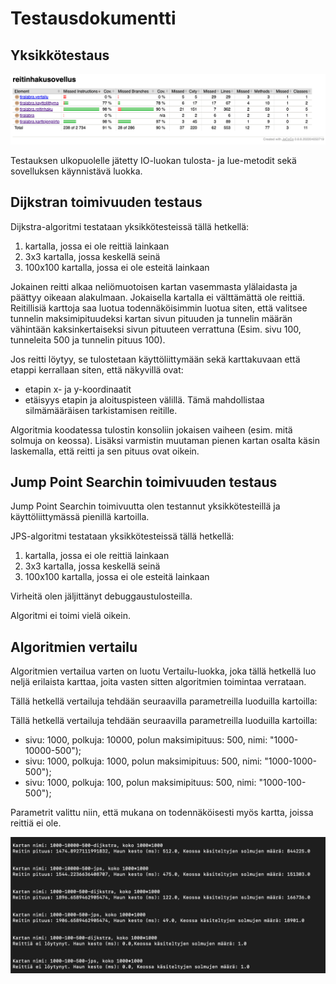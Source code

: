 # Testausdokumentti 

## Yksikkötestaus

![Yksikkötestauksen kattavuusraportti](kuvat/testikattavuus-vko6.png)

Testauksen ulkopuolelle jätetty IO-luokan tulosta- ja lue-metodit sekä sovelluksen käynnistävä luokka.

## Dijkstran toimivuuden testaus

Dijkstra-algoritmi testataan yksikkötesteissä tällä hetkellä:
1) kartalla, jossa ei ole reittiä lainkaan 
2) 3x3 kartalla, jossa keskellä seinä
3) 100x100 kartalla, jossa ei ole esteitä lainkaan

Jokainen reitti alkaa neliömuotoisen kartan vasemmasta ylälaidasta ja päättyy oikeaan alakulmaan. Jokaisella kartalla ei välttämättä ole reittiä. Reitillisiä karttoja saa luotua todennäköisimmin luotua siten, että valitsee tunnelin maksimipituudeksi kartan sivun pituuden ja tunnelin määrän vähintään kaksinkertaiseksi sivun pituuteen verrattuna (Esim. sivu 100, tunneleita 500  ja tunnelin pituus 100).

Jos reitti löytyy, se tulostetaan käyttöliittymään sekä karttakuvaan että etappi kerrallaan siten, että näkyvillä ovat:
- etapin x- ja y-koordinaatit 
- etäisyys etapin ja aloituspisteen välillä. 
Tämä mahdollistaa silmämääräisen tarkistamisen reitille.

Algoritmia koodatessa tulostin konsoliin jokaisen vaiheen (esim. mitä solmuja on keossa). Lisäksi varmistin muutaman pienen kartan osalta käsin laskemalla, että reitti ja sen pituus ovat oikein.

## Jump Point Searchin toimivuuden testaus

Jump Point Searchin toimivuutta olen testannut yksikkötesteillä ja käyttöliittymässä pienillä kartoilla.

JPS-algoritmi testataan yksikkötesteissä tällä hetkellä:
1) kartalla, jossa ei ole reittiä lainkaan 
2) 3x3 kartalla, jossa keskellä seinä
3) 100x100 kartalla, jossa ei ole esteitä lainkaan

Virheitä olen jäljittänyt debuggaustulosteilla.

Algoritmi ei toimi vielä oikein. 

##  Algoritmien vertailu

Algoritmien vertailua varten on luotu Vertailu-luokka, joka tällä hetkellä luo neljä erilaista karttaa, joita vasten sitten algoritmien toimintaa verrataan. 

Tällä hetkellä vertailuja tehdään seuraavilla parametreilla luoduilla kartoilla:

Tällä hetkellä vertailuja tehdään seuraavilla parametreilla luoduilla kartoilla:
- sivu: 1000, polkuja: 10000, polun maksimipituus: 500, nimi: "1000-10000-500");
- sivu: 1000, polkuja: 1000, polun maksimipituus: 500, nimi: "1000-1000-500");
- sivu: 1000, polkuja: 100, polun maksimipituus: 500, nimi: "1000-100-500");

Parametrit valittu niin, että mukana on todennäköisesti myös kartta, joissa reittiä ei ole.

![Vertailutuloksia](kuvat/vertailu-vko6.png)
